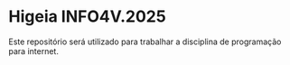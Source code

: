 # Higeia INFO4V.2025

Este repositório será utilizado para trabalhar a disciplina de programação para internet.
